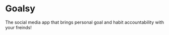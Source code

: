 # Goalsy
The social media app that brings personal goal and habit accountability with your freinds!
